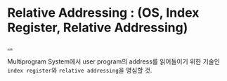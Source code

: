 # Relative Addressing : (OS, Index Register, Relative Addressing)

[...](https://www.notion.so/mmmil/Relative-Addressing-OS-Index-Register-Relative-Addressing-3fbedadd0567417cab4461558da35e68
)

Multiprogram System에서 user program의 address를 읽어들이기 위한 기술인 `index register`와 `relative addressing`을 명심할 것.